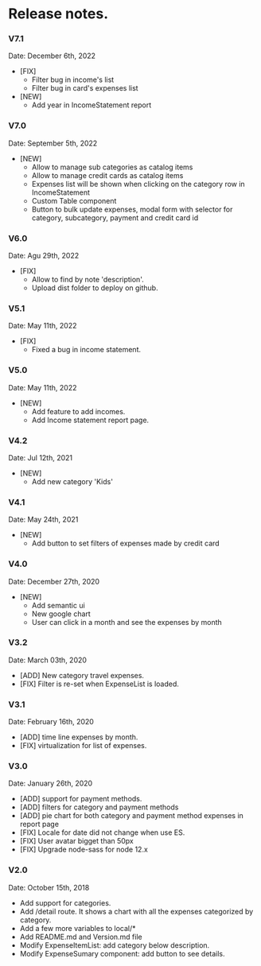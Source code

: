 # Release notes.

### V7.1
Date: December 6th, 2022

* [FIX] 
   *  Filter bug in income's list
   *  Filter bug in card's expenses list
* [NEW] 
   *  Add year in IncomeStatement report

### V7.0
Date: September 5th, 2022

* [NEW] 
   *  Allow to manage sub categories as catalog items
   *  Allow to manage credit cards as catalog items
   *  Expenses list will be shown when clicking on the category row in IncomeStatement
   *  Custom Table component
   *  Button to bulk update expenses, modal form with selector for category, subcategory, payment and credit card id 

### V6.0
Date: Agu 29th, 2022

* [FIX] 
   *  Allow to find by note 'description'.
   *  Upload dist folder to deploy on github.

### V5.1
Date: May 11th, 2022

* [FIX] 
   *  Fixed a bug in income statement.
   
### V5.0
Date: May 11th, 2022

* [NEW] 
   *  Add feature to add incomes.
   *  Add Income statement report page.

### V4.2
Date: Jul 12th, 2021

* [NEW] 
   *  Add new category 'Kids'

### V4.1
Date: May 24th, 2021

* [NEW] 
   *  Add button to set filters of expenses made by credit card

### V4.0
Date: December 27th, 2020

* [NEW] 
   *  Add semantic ui
   *  New google chart 
   *  User can click in a month and see the expenses by month

### V3.2
Date: March 03th, 2020

* [ADD] New category travel expenses.
* [FIX] Filter is re-set when ExpenseList is loaded. 

### V3.1
Date: February 16th, 2020

* [ADD] time line expenses by month.
* [FIX] virtualization for list of expenses. 

### V3.0
Date: January 26th, 2020

* [ADD] support for payment methods.
* [ADD] filters for category and payment methods
* [ADD] pie chart for both category and payment method expenses in report page
* [FIX] Locale for date did not change when use ES.
* [FIX] User avatar bigget than 50px
* [FIX] Upgrade node-sass for node 12.x

### V2.0
Date: October 15th, 2018

* Add support for categories.
* Add /detail route. It shows a chart with all the expenses categorized by category.
* Add a few more variables to local/*
* Add README.md and Version.md file
* Modify ExpenseItemList: add category below description.
* Modify ExpenseSumary component: add button to see details.
